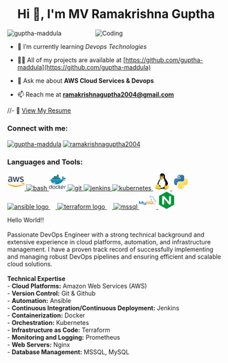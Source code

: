 <h1 align="center">Hi 👋, I'm MV Ramakrishna Guptha</h1>

<img align="right" alt="Coding" width="300" src="https://cdn.dribbble.com/users/1162077/screenshots/3848914/programmer.gif">
<p align="left"> <img src="https://komarev.com/ghpvc/?username=guptha-maddula&label=Profile%20views&color=0e75b6&style=flat" alt="guptha-maddula" /> </p>



- 🌱 I’m currently learning *Devops Technologies*

- 👨‍💻 All of my projects are available at [https://github.com/guptha-maddula](https://github.com/guptha-maddula)

- 💬 Ask me about **AWS Cloud Services & Devops**

- 📫 Reach me at **ramakrishnaguptha2004@gmail.com**

//- 📄 [View My Resume](https://drive.google.com/file/d/1Ee57BxMejReL_7FB0hX4oQE0N-vr_u-v/view?usp=drive_link)


<h3 align="left">Connect with me:</h3>
<p align="left">
<a href="https://linkedin.com/in/guptha-maddula" target="blank"><img align="center" src="https://raw.githubusercontent.com/rahuldkjain/github-profile-readme-generator/master/src/images/icons/Social/linked-in-alt.svg" alt="guptha-maddula" height="30" width="40" /></a>
<a href="https://medium.com/ramakrishnaguptha2004" target="blank"><img align="center" src="https://raw.githubusercontent.com/rahuldkjain/github-profile-readme-generator/master/src/images/icons/Social/medium.svg" alt="ramakrishnaguptha2004" height="30" width="40" /></a>
</p>

<h3 align="left">Languages and Tools:</h3>
<p align="left"> <a href="https://aws.amazon.com" target="_blank" rel="noreferrer"> <img src="https://raw.githubusercontent.com/devicons/devicon/master/icons/amazonwebservices/amazonwebservices-original-wordmark.svg" alt="aws" width="40" height="40"/> </a> <a href="https://www.gnu.org/software/bash/" target="_blank" rel="noreferrer"> <img src="https://www.vectorlogo.zone/logos/gnu_bash/gnu_bash-icon.svg" alt="bash" width="40" height="40"/> </a> <a href="https://www.docker.com/" target="_blank" rel="noreferrer"> <img src="https://raw.githubusercontent.com/devicons/devicon/master/icons/docker/docker-original-wordmark.svg" alt="docker" width="40" height="40"/> </a> <a href="https://git-scm.com/" target="_blank" rel="noreferrer"> <img src="https://www.vectorlogo.zone/logos/git-scm/git-scm-icon.svg" alt="git" width="40" height="40"/> </a> <a href="https://www.jenkins.io" target="_blank" rel="noreferrer"> <img src="https://www.vectorlogo.zone/logos/jenkins/jenkins-icon.svg" alt="jenkins" width="40" height="40"/> </a> <a href="https://kubernetes.io" target="_blank" rel="noreferrer"> <img src="https://www.vectorlogo.zone/logos/kubernetes/kubernetes-icon.svg" alt="kubernetes" width="40" height="40"/> </a> <a href="https://www.linux.org/" target="_blank" rel="noreferrer"> <img src="https://raw.githubusercontent.com/devicons/devicon/master/icons/linux/linux-original.svg" alt="linux" width="40" height="40"/> </a> <a href="https://www.python.org" target="_blank" rel="noreferrer"> <img src="https://raw.githubusercontent.com/devicons/devicon/master/icons/python/python-original.svg" alt="python" width="40" height="40"/> 
  <img src="https://cdn.jsdelivr.net/gh/devicons/devicon/icons/ansible/ansible-original.svg" height="40" alt="ansible logo"  />
  <img width="12" />
  <img src="https://cdn.jsdelivr.net/gh/devicons/devicon/icons/terraform/terraform-original.svg" height="40" alt="terraform logo"  />
  <img width="12" /> <a href="https://www.microsoft.com/en-us/sql-server" target="_blank" rel="noreferrer"> <img src="https://www.svgrepo.com/show/303229/microsoft-sql-server-logo.svg" alt="mssql" width="40" height="40"/> </a> <a href="https://www.mysql.com/" target="_blank" rel="noreferrer"> <img src="https://raw.githubusercontent.com/devicons/devicon/master/icons/mysql/mysql-original-wordmark.svg" alt="mysql" width="40" height="40"/> </a> <a href="https://www.nginx.com" target="_blank" rel="noreferrer"> <img src="https://raw.githubusercontent.com/devicons/devicon/master/icons/nginx/nginx-original.svg" alt="nginx" width="40" height="40"/> </a>
</a> </p>



<p align="left">
    Hello World!!<br><br>
    Passionate DevOps Engineer with a strong technical background and extensive experience in cloud platforms, automation, and infrastructure management. I have a proven track record of successfully implementing and managing robust DevOps pipelines and ensuring efficient and scalable cloud solutions.<br><br>
    <strong>Technical Expertise</strong><br>
    - <strong>Cloud Platforms:</strong> Amazon Web Services (AWS)<br>
    - <strong>Version Control:</strong> Git & Github<br>
    - <strong>Automation:</strong> Ansible<br>
    - <strong>Continuous Integration/Continuous Deployment:</strong> Jenkins<br>
    - <strong>Containerization:</strong> Docker<br>
    - <strong>Orchestration:</strong> Kubernetes<br>
    - <strong>Infrastructure as Code:</strong> Terraform<br>
    - <strong>Monitoring and Logging:</strong> Prometheus<br>
    - <strong>Web Servers:</strong> Nginx<br>
    - <strong>Database Management:</strong> MSSQL, MySQL<br>
</p>




